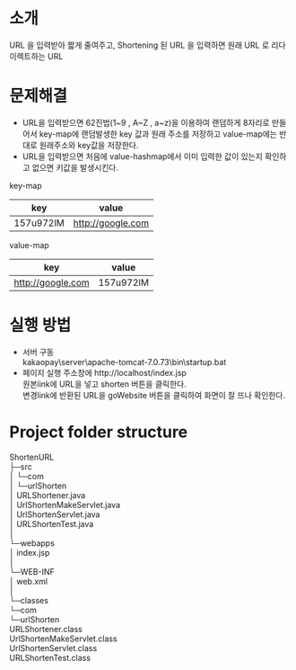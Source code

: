 # 소개
URL 을 입력받아 짧게 줄여주고, Shortening 된 URL 을 입력하면 원래 URL 로 리다이렉트하는 URL

# 문제해결 
- URL을 입력받으면 62진법(1~9 , A~Z , a~z)을 이용하여 랜덤하게 8자리로 만들어서 key-map에 랜덤발생한 key 값과 원래 주소를 저장하고
  value-map에는 반대로 원래주소와 key값을 저장한다.
- URL을 입력받으면 처음에 value-hashmap에서 이미 입력한 값이 있는지 확인하고 없으면 키값을 발생시킨다.

key-map

key	     | value             |
------------ | -------------     |
157u972lM    | http://google.com |


value-map

key          | value          |
------------ | -------------  | 
http://google.com | 157u972lM |


# 실행 방법
- 서버 구동 <br>
  kakaopay\server\apache-tomcat-7.0.73\bin\startup.bat <br>
- 페이지 실행
  주소창에 http://localhost/index.jsp  <br>
  원본link에 URL을 넣고 shorten 버튼을 클릭한다. <br>
  변경link에 반환된 URL을 goWebsite 버튼을 클릭하여 화면이 잘 뜨나 확인한다.  <br>
# Project folder structure
ShortenURL													<br/>
    ├─src                                                   <br/>
    │  └─com                                                <br/>
    │      └─urlShorten                                     <br/>
    │              URLShortener.java                        <br/>
    │              UrlShortenMakeServlet.java               <br/>
    │              UrlShortenServlet.java                   <br/>
    │              URLShortenTest.java                      <br/>
    │                                                       <br/>
    └─webapps                                               <br/>
        │  index.jsp                                        <br/>
        │                                                   <br/>
        └─WEB-INF                                           <br/>
            │  web.xml                                      <br/>
            │                                               <br/>
            └─classes                                       <br/>
                └─com                                       <br/>
                    └─urlShorten                            <br/>
                            URLShortener.class              <br/>
                            UrlShortenMakeServlet.class     <br/>
                            UrlShortenServlet.class         <br/>
                            URLShortenTest.class            <br/>
